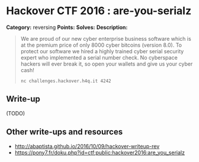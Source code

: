 # Hackover CTF 2016 : are-you-serialz

**Category:** reversing
**Points:**
**Solves:**
**Description:**

> We are proud of our new cyber enterprise business software which is at the premium price of only 8000 cyber bitcoins (version 8.0). To protect our software we hired a highly trained cyber serial security expert who implemented a serial number check. No cyberspace hackers will ever break it, so open your wallets and give us your cyber cash!
>
> `nc challenges.hackover.h4q.it 4242`

## Write-up

(TODO)

## Other write-ups and resources

* http://abaptista.github.io/2016/10/09/hackover-writeup-rev
* https://pony7.fr/doku.php?id=ctf:public:hackover2016:are_you_serialz
